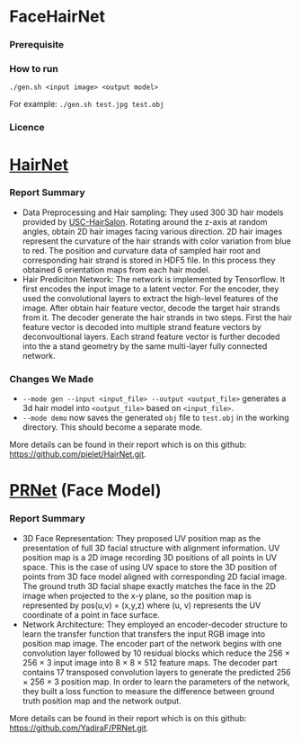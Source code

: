 # FaceHairNet

### Prerequisite


### How to run
`./gen.sh <input image> <output model>`

For example:
`./gen.sh test.jpg test.obj`

### Licence


# [HairNet](https://github.com/pielet/HairNet.git)

### Report Summary
+ Data Preprocessing and Hair sampling: They used 300 3D hair models provided by [USC-HairSalon](http://www-scf.usc.edu/~liwenhu/SHM/database.html). Rotating around the z-axis at random angles, obtain 2D hair images facing various direction. 2D hair images represent the curvature of the hair strands with color variation from blue to red. The position and curvature data of sampled hair root and corresponding hair strand is stored in HDF5 file.  In this process they obtained 6 orientation maps from each hair model.  
+ Hair Prediciton Network: The network is implemented by Tensorflow. It first encodes the input image to a latent vector. For the encoder, they used the convolutional layers to extract the high-level features of the image. After obtain hair feature vector, decode the target hair strands from it. The decoder generate the hair strands in two steps. First the hair feature vector is decoded into multiple strand feature vectors by deconvoultional layers. Each strand feature vector is further decoded into the a stand geometry by the same multi-layer fully connected network.

### Changes We Made
+ `--mode gen --input <input_file> --output <output_file>` generates a 3d hair
  model into `<output_file>` based on `<input_file>`.
+ `--mode demo` now saves the generated `obj` file to `test.obj` in the working
  directory. This should become a separate mode.

More details can be found in their report which is on this github: https://github.com/pielet/HairNet.git.

# [PRNet](https://github.com/YadiraF/PRNet.git) (Face Model)

### Report Summary 
+ 3D Face Representation: They proposed UV position map as the presentation of full 3D facial structure with alignment information. UV position map is a 2D image recording 3D positions of all points in UV space. This is the case of using UV space to store the 3D position of points from 3D face model aligned with corresponding 2D facial image. The ground truth 3D facial shape exactly matches the face in the 2D image when projected to the x-y plane, so the position map is represented by pos(u,v) = (x,y,z) where (u, v) represents the UV coordinate of a point in face surface.
+ Network Architecture: They employed an encoder-decoder structure to learn the transfer function that transfers the input RGB image into position map image. The encoder part of the network begins with one convolution layer followed by 10 residual blocks which reduce the 256 × 256 × 3 input image into 8 × 8 × 512 feature maps. The decoder part contains 17 transposed convolution layers to generate the predicted 256 × 256 × 3 position map. In order to learn the parameters of the network, they built a loss function to measure the difference between ground truth position map and the network output.


More details can be found in their report which is on this github: https://github.com/YadiraF/PRNet.git.

